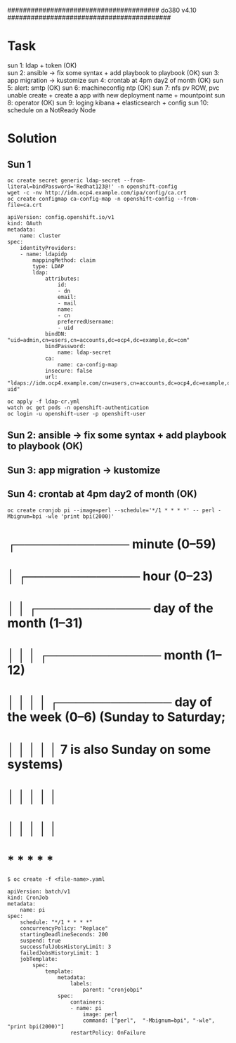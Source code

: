 

####################################### do380 v4.10 ##########################################

# Task

sun 1: ldap + token (OK)                                         
sun 2: ansible -> fix some syntax + add playbook to playbook (OK) 
sun 3: app migration -> kustomize
sun 4: crontab at 4pm day2 of month (OK) 
sun 5: alert: smtp (OK) 
sun 6: machineconfig ntp (OK) 
sun 7: nfs pv ROW, pvc unable create + create a app with new deployment name + mountpoint
sun 8: operator (OK) 
sun 9: loging kibana + elasticsearch + config 
sun 10: schedule on a NotReady Node

# Solution

## Sun 1

	oc create secret generic ldap-secret --from-literal=bindPassword='Redhat123@!' -n openshift-config
	wget -c -nv http://idm.ocp4.example.com/ipa/config/ca.crt
	oc create configmap ca-config-map -n openshift-config --from-file=ca.crt

	apiVersion: config.openshift.io/v1
	kind: OAuth
	metadata:
		name: cluster
	spec:
		identityProviders:
		- name: ldapidp
			mappingMethod: claim
			type: LDAP
			ldap:
				attributes:
					id:
					- dn
					email:
					- mail
					name:
					- cn
					preferredUsername:
					- uid
				bindDN: "uid=admin,cn=users,cn=accounts,dc=ocp4,dc=example,dc=com"
				bindPassword:
					name: ldap-secret
				ca:
					name: ca-config-map
				insecure: false
				url: "ldaps://idm.ocp4.example.com/cn=users,cn=accounts,dc=ocp4,dc=example,dc=com?uid"

 	oc apply -f ldap-cr.yml
	watch oc get pods -n openshift-authentication
	oc login -u openshift-user -p openshift-user

## Sun 2: ansible -> fix some syntax + add playbook to playbook (OK) 
## Sun 3: app migration -> kustomize
## Sun 4: crontab at 4pm day2 of month (OK) 

	oc create cronjob pi --image=perl --schedule='*/1 * * * *' -- perl -Mbignum=bpi -wle 'print bpi(2000)'

# ┌───────────── minute (0–59)
# │ ┌───────────── hour (0–23)
# │ │ ┌───────────── day of the month (1–31)
# │ │ │ ┌───────────── month (1–12)
# │ │ │ │ ┌───────────── day of the week (0–6) (Sunday to Saturday;
# │ │ │ │ │                                   7 is also Sunday on some systems)
# │ │ │ │ │
# │ │ │ │ │
# * * * * * <command to execute>

	$ oc create -f <file-name>.yaml
	
	apiVersion: batch/v1
	kind: CronJob
	metadata:
		name: pi
	spec:
		schedule: "*/1 * * * *"  
		concurrencyPolicy: "Replace" 
		startingDeadlineSeconds: 200 
		suspend: true            
		successfulJobsHistoryLimit: 3 
		failedJobsHistoryLimit: 1     
		jobTemplate:             
			spec:
				template:
					metadata:
						labels:          
							parent: "cronjobpi"
					spec:
						containers:
						- name: pi
							image: perl
							command: ["perl",  "-Mbignum=bpi", "-wle", "print bpi(2000)"]
						restartPolicy: OnFailure 